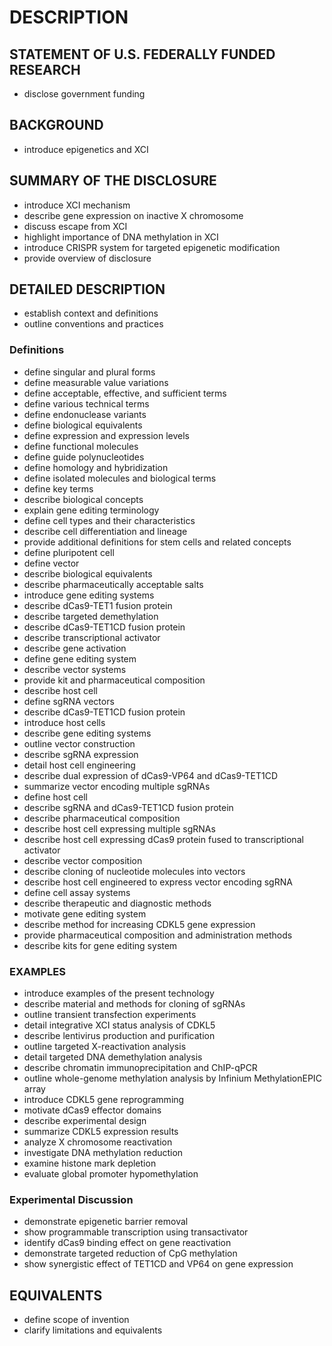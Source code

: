 # DESCRIPTION

## STATEMENT OF U.S. FEDERALLY FUNDED RESEARCH

- disclose government funding

## BACKGROUND

- introduce epigenetics and XCI

## SUMMARY OF THE DISCLOSURE

- introduce XCI mechanism
- describe gene expression on inactive X chromosome
- discuss escape from XCI
- highlight importance of DNA methylation in XCI
- introduce CRISPR system for targeted epigenetic modification
- provide overview of disclosure

## DETAILED DESCRIPTION

- establish context and definitions
- outline conventions and practices

### Definitions

- define singular and plural forms
- define measurable value variations
- define acceptable, effective, and sufficient terms
- define various technical terms
- define endonuclease variants
- define biological equivalents
- define expression and expression levels
- define functional molecules
- define guide polynucleotides
- define homology and hybridization
- define isolated molecules and biological terms
- define key terms
- describe biological concepts
- explain gene editing terminology
- define cell types and their characteristics
- describe cell differentiation and lineage
- provide additional definitions for stem cells and related concepts
- define pluripotent cell
- define vector
- describe biological equivalents
- describe pharmaceutically acceptable salts
- introduce gene editing systems
- describe dCas9-TET1 fusion protein
- describe targeted demethylation
- describe dCas9-TET1CD fusion protein
- describe transcriptional activator
- describe gene activation
- define gene editing system
- describe vector systems
- provide kit and pharmaceutical composition
- describe host cell
- define sgRNA vectors
- describe dCas9-TET1CD fusion protein
- introduce host cells
- describe gene editing systems
- outline vector construction
- describe sgRNA expression
- detail host cell engineering
- describe dual expression of dCas9-VP64 and dCas9-TET1CD
- summarize vector encoding multiple sgRNAs
- define host cell
- describe sgRNA and dCas9-TET1CD fusion protein
- describe pharmaceutical composition
- describe host cell expressing multiple sgRNAs
- describe host cell expressing dCas9 protein fused to transcriptional activator
- describe vector composition
- describe cloning of nucleotide molecules into vectors
- describe host cell engineered to express vector encoding sgRNA
- define cell assay systems
- describe therapeutic and diagnostic methods
- motivate gene editing system
- describe method for increasing CDKL5 gene expression
- provide pharmaceutical composition and administration methods
- describe kits for gene editing system

### EXAMPLES

- introduce examples of the present technology
- describe material and methods for cloning of sgRNAs
- outline transient transfection experiments
- detail integrative XCI status analysis of CDKL5
- describe lentivirus production and purification
- outline targeted X-reactivation analysis
- detail targeted DNA demethylation analysis
- describe chromatin immunoprecipitation and ChIP-qPCR
- outline whole-genome methylation analysis by Infinium MethylationEPIC array
- introduce CDKL5 gene reprogramming
- motivate dCas9 effector domains
- describe experimental design
- summarize CDKL5 expression results
- analyze X chromosome reactivation
- investigate DNA methylation reduction
- examine histone mark depletion
- evaluate global promoter hypomethylation

### Experimental Discussion

- demonstrate epigenetic barrier removal
- show programmable transcription using transactivator
- identify dCas9 binding effect on gene reactivation
- demonstrate targeted reduction of CpG methylation
- show synergistic effect of TET1CD and VP64 on gene expression

## EQUIVALENTS

- define scope of invention
- clarify limitations and equivalents

